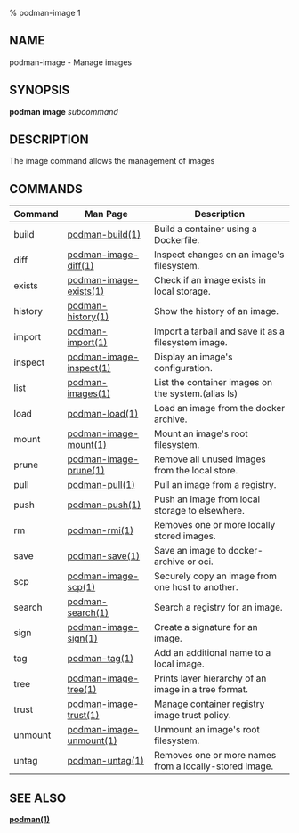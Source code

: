 % podman-image 1

## NAME

podman\-image - Manage images

## SYNOPSIS

**podman image** _subcommand_

## DESCRIPTION

The image command allows the management of images

## COMMANDS

| Command | Man Page                                           | Description                                            |
| ------- | -------------------------------------------------- | ------------------------------------------------------ |
| build   | [podman-build(1)](podman-build.md)                 | Build a container using a Dockerfile.                  |
| diff    | [podman-image-diff(1)](podman-image-diff.md)       | Inspect changes on an image's filesystem.              |
| exists  | [podman-image-exists(1)](podman-image-exists.md)   | Check if an image exists in local storage.             |
| history | [podman-history(1)](podman-history.md)             | Show the history of an image.                          |
| import  | [podman-import(1)](podman-import.md)               | Import a tarball and save it as a filesystem image.    |
| inspect | [podman-image-inspect(1)](podman-image-inspect.md) | Display an image's configuration.                      |
| list    | [podman-images(1)](podman-images.md)               | List the container images on the system.(alias ls)     |
| load    | [podman-load(1)](podman-load.md)                   | Load an image from the docker archive.                 |
| mount   | [podman-image-mount(1)](podman-image-mount.md)     | Mount an image's root filesystem.                      |
| prune   | [podman-image-prune(1)](podman-image-prune.md)     | Remove all unused images from the local store.         |
| pull    | [podman-pull(1)](podman-pull.md)                   | Pull an image from a registry.                         |
| push    | [podman-push(1)](podman-push.md)                   | Push an image from local storage to elsewhere.         |
| rm      | [podman-rmi(1)](podman-rmi.md)                     | Removes one or more locally stored images.             |
| save    | [podman-save(1)](podman-save.md)                   | Save an image to docker-archive or oci.                |
| scp     | [podman-image-scp(1)](podman-image-scp.md)         | Securely copy an image from one host to another.       |
| search  | [podman-search(1)](podman-search.md)               | Search a registry for an image.                        |
| sign    | [podman-image-sign(1)](podman-image-sign.md)       | Create a signature for an image.                       |
| tag     | [podman-tag(1)](podman-tag.md)                     | Add an additional name to a local image.               |
| tree    | [podman-image-tree(1)](podman-image-tree.md)       | Prints layer hierarchy of an image in a tree format.   |
| trust   | [podman-image-trust(1)](podman-image-trust.md)     | Manage container registry image trust policy.          |
| unmount | [podman-image-unmount(1)](podman-image-unmount.md) | Unmount an image's root filesystem.                    |
| untag   | [podman-untag(1)](podman-untag.md)                 | Removes one or more names from a locally-stored image. |

## SEE ALSO

**[podman(1)](podman.md)**

